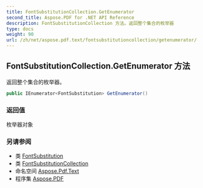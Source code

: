 ```yaml
---
title: FontSubstitutionCollection.GetEnumerator
second_title: Aspose.PDF for .NET API Reference
description: FontSubstitutionCollection 方法。返回整个集合的枚举器
type: docs
weight: 90
url: /zh/net/aspose.pdf.text/fontsubstitutioncollection/getenumerator/
---
```

## FontSubstitutionCollection.GetEnumerator 方法

返回整个集合的枚举器。

```csharp
public IEnumerator<FontSubstitution> GetEnumerator()
```

### 返回值

枚举器对象

### 另请参阅

* 类 [FontSubstitution](../../fontsubstitution/)
* 类 [FontSubstitutionCollection](../)
* 命名空间 [Aspose.Pdf.Text](../../../aspose.pdf.text/)
* 程序集 [Aspose.PDF](../../../)